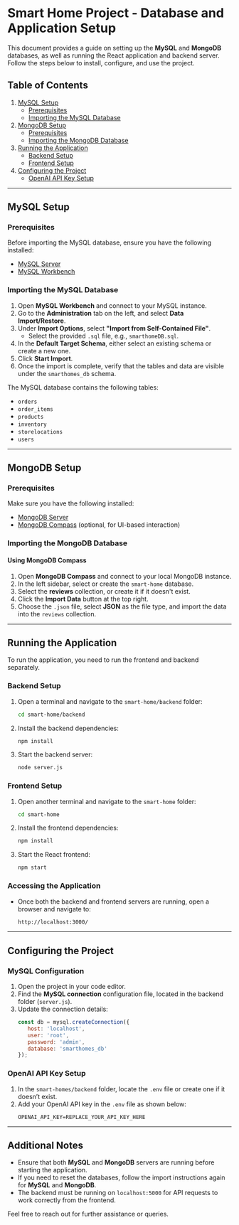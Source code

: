 
# Smart Home Project - Database and Application Setup

This document provides a guide on setting up the **MySQL** and **MongoDB** databases, as well as running the React application and backend server. Follow the steps below to install, configure, and use the project.

## Table of Contents
1. [MySQL Setup](#mysql-setup)
   - [Prerequisites](#prerequisites)
   - [Importing the MySQL Database](#importing-the-mysql-database)
2. [MongoDB Setup](#mongodb-setup)
   - [Prerequisites](#prerequisites)
   - [Importing the MongoDB Database](#importing-the-mongodb-database)
3. [Running the Application](#running-the-application)
   - [Backend Setup](#backend-setup)
   - [Frontend Setup](#frontend-setup)
4. [Configuring the Project](#configuring-the-project)
   - [OpenAI API Key Setup](#openai-api-key-setup)

---

## MySQL Setup

### Prerequisites
Before importing the MySQL database, ensure you have the following installed:
- [MySQL Server](https://dev.mysql.com/downloads/mysql/)
- [MySQL Workbench](https://dev.mysql.com/downloads/workbench/)

### Importing the MySQL Database

1. Open **MySQL Workbench** and connect to your MySQL instance.
2. Go to the **Administration** tab on the left, and select **Data Import/Restore**.
3. Under **Import Options**, select **"Import from Self-Contained File"**.
   - Select the provided `.sql` file, e.g., `smarthomeDB.sql`.
4. In the **Default Target Schema**, either select an existing schema or create a new one.
5. Click **Start Import**.
6. Once the import is complete, verify that the tables and data are visible under the `smarthomes_db` schema.

The MySQL database contains the following tables:
- `orders`
- `order_items`
- `products`
- `inventory`
- `storelocations`
- `users`

---

## MongoDB Setup

### Prerequisites
Make sure you have the following installed:
- [MongoDB Server](https://www.mongodb.com/try/download/community)
- [MongoDB Compass](https://www.mongodb.com/products/compass) (optional, for UI-based interaction)

### Importing the MongoDB Database

#### Using MongoDB Compass
1. Open **MongoDB Compass** and connect to your local MongoDB instance.
2. In the left sidebar, select or create the `smart-home` database.
3. Select the **reviews** collection, or create it if it doesn't exist.
4. Click the **Import Data** button at the top right.
5. Choose the `.json` file, select **JSON** as the file type, and import the data into the `reviews` collection.

---

## Running the Application

To run the application, you need to run the frontend and backend separately.

### Backend Setup

1. Open a terminal and navigate to the `smart-home/backend` folder:
   ```bash
   cd smart-home/backend
   ```
2. Install the backend dependencies:
   ```bash
   npm install
   ```
3. Start the backend server:
   ```bash
   node server.js
   ```

### Frontend Setup

1. Open another terminal and navigate to the `smart-home` folder:
   ```bash
   cd smart-home
   ```
2. Install the frontend dependencies:
   ```bash
   npm install
   ```
3. Start the React frontend:
   ```bash
   npm start
   ```

### Accessing the Application
- Once both the backend and frontend servers are running, open a browser and navigate to:
  ```bash
  http://localhost:3000/
  ```

---

## Configuring the Project

### MySQL Configuration
1. Open the project in your code editor.
2. Find the **MySQL connection** configuration file, located in the backend folder (`server.js`).
3. Update the connection details:
   ```javascript
   const db = mysql.createConnection({
      host: 'localhost',
      user: 'root',
      password: 'admin',
      database: 'smarthomes_db'
   });
   ```

### OpenAI API Key Setup
1. In the `smart-homes/backend` folder, locate the `.env` file or create one if it doesn’t exist.
2. Add your OpenAI API key in the `.env` file as shown below:
   ```env
   OPENAI_API_KEY=REPLACE_YOUR_API_KEY_HERE
   ```

---

## Additional Notes

- Ensure that both **MySQL** and **MongoDB** servers are running before starting the application.
- If you need to reset the databases, follow the import instructions again for **MySQL** and **MongoDB**.
- The backend must be running on `localhost:5000` for API requests to work correctly from the frontend.

Feel free to reach out for further assistance or queries.

